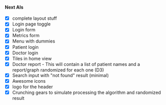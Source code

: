 
#### Next AIs

- [x] complete layout stuff
- [x] Login page toggle
- [x] Login form
- [x] Metrics form
- [x] Menu with dummies
- [x] Patient login
- [x] Doctor login
- [x] Tiles in home view
- [x] Doctor report - This will contain a list of patient names and a report/graph randomized for each one (D3)
- [x] Search input with "not found" result (minimal)
- [x] Awesome icons
- [x] logo for the header
- [x] Crunching gears to simulate processing the algorithm and randomized result
